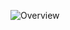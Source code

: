 ![Overview](https://user-images.githubusercontent.com/105546276/169155611-4735b63b-d896-44ca-a847-9c2c52f42b83.png)
